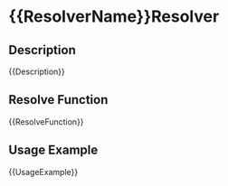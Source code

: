 # {{ResolverName}}Resolver

## Description
{{Description}}

## Resolve Function
{{ResolveFunction}}

## Usage Example
{{UsageExample}}
